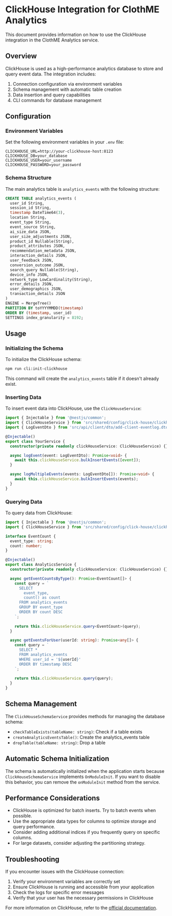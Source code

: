 # ClickHouse Integration for ClothME Analytics

This document provides information on how to use the ClickHouse integration in the ClothME Analytics service.

## Overview

ClickHouse is used as a high-performance analytics database to store and query event data. The integration includes:

1. Connection configuration via environment variables
2. Schema management with automatic table creation
3. Data insertion and query capabilities
4. CLI commands for database management

## Configuration

### Environment Variables

Set the following environment variables in your `.env` file:

```
CLICKHOUSE_URL=http://your-clickhouse-host:8123
CLICKHOUSE_DB=your_database
CLICKHOUSE_USER=your_username
CLICKHOUSE_PASSWORD=your_password
```

### Schema Structure

The main analytics table is `analytics_events` with the following structure:

```sql
CREATE TABLE analytics_events (
  user_id String,
  session_id String,
  timestamp DateTime64(3),
  location String,
  event_type String,
  event_source String,
  ai_size_data JSON,
  user_size_adjustments JSON,
  product_id Nullable(String),
  product_attributes JSON,
  recommendation_metadata JSON,
  interaction_details JSON,
  user_feedback JSON,
  conversion_outcome JSON,
  search_query Nullable(String),
  device_info JSON,
  network_type LowCardinality(String),
  error_details JSON,
  user_demographics JSON,
  transaction_details JSON
)
ENGINE = MergeTree()
PARTITION BY toYYYYMMDD(timestamp)
ORDER BY (timestamp, user_id)
SETTINGS index_granularity = 8192;
```

## Usage

### Initializing the Schema

To initialize the ClickHouse schema:

```bash
npm run cli:init-clickhouse
```

This command will create the `analytics_events` table if it doesn't already exist.

### Inserting Data

To insert event data into ClickHouse, use the `ClickHouseService`:

```typescript
import { Injectable } from '@nestjs/common';
import { ClickHouseService } from 'src/shared/config/click-house/clickhouse.service';
import { LogEventDto } from 'src/api/client/dto/add-client-eventlog.dto';

@Injectable()
export class YourService {
  constructor(private readonly clickHouseService: ClickHouseService) {}

  async logEvent(event: LogEventDto): Promise<void> {
    await this.clickHouseService.bulkInsertEvents([event]);
  }

  async logMultipleEvents(events: LogEventDto[]): Promise<void> {
    await this.clickHouseService.bulkInsertEvents(events);
  }
}
```

### Querying Data

To query data from ClickHouse:

```typescript
import { Injectable } from '@nestjs/common';
import { ClickHouseService } from 'src/shared/config/click-house/clickhouse.service';

interface EventCount {
  event_type: string;
  count: number;
}

@Injectable()
export class AnalyticsService {
  constructor(private readonly clickHouseService: ClickHouseService) {}

  async getEventCountsByType(): Promise<EventCount[]> {
    const query = `
      SELECT 
        event_type, 
        count() as count 
      FROM analytics_events 
      GROUP BY event_type 
      ORDER BY count DESC
    `;
    
    return this.clickHouseService.query<EventCount>(query);
  }

  async getEventsForUser(userId: string): Promise<any[]> {
    const query = `
      SELECT * 
      FROM analytics_events 
      WHERE user_id = '${userId}'
      ORDER BY timestamp DESC
    `;
    
    return this.clickHouseService.query(query);
  }
}
```

## Schema Management

The `ClickHouseSchemaService` provides methods for managing the database schema:

- `checkTableExists(tableName: string)`: Check if a table exists
- `createAnalyticsEventsTable()`: Create the analytics_events table
- `dropTable(tableName: string)`: Drop a table

## Automatic Schema Initialization

The schema is automatically initialized when the application starts because `ClickHouseSchemaService` implements `OnModuleInit`. If you want to disable this behavior, you can remove the `onModuleInit` method from the service.

## Performance Considerations

- ClickHouse is optimized for batch inserts. Try to batch events when possible.
- Use the appropriate data types for columns to optimize storage and query performance.
- Consider adding additional indices if you frequently query on specific columns.
- For large datasets, consider adjusting the partitioning strategy.

## Troubleshooting

If you encounter issues with the ClickHouse connection:

1. Verify your environment variables are correctly set
2. Ensure ClickHouse is running and accessible from your application
3. Check the logs for specific error messages
4. Verify that your user has the necessary permissions in ClickHouse

For more information on ClickHouse, refer to the [official documentation](https://clickhouse.com/docs).
